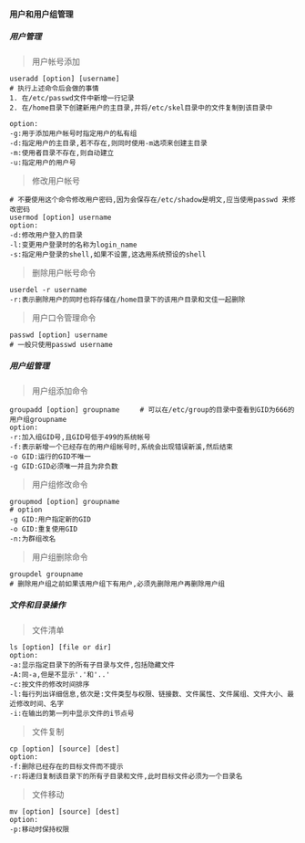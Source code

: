 #### 用户和用户组管理
##### 用户管理

> 用户帐号添加

```shell
useradd [option] [username]
# 执行上述命令后会做的事情
1. 在/etc/passwd文件中新增一行记录
2. 在/home目录下创建新用户的主目录,并将/etc/skel目录中的文件复制到该目录中

option:
-g:用于添加用户帐号时指定用户的私有组
-d:指定用户的主目录,若不存在,则同时使用-m选项来创建主目录
-m:使用者目录不存在,则自动建立
-u:指定用户的用户号
```

> 修改用户帐号

```shell
# 不要使用这个命令修改用户密码,因为会保存在/etc/shadow是明文,应当使用passwd 来修改密码
usermod [option] username
option:
-d:修改用户登入的目录
-l:变更用户登录时的名称为login_name
-s:指定用户登录的shell,如果不设置,这选用系统预设的shell
```

> 删除用户帐号命令

```shell
userdel -r username
-r:表示删除用户的同时也将存储在/home目录下的该用户目录和文佳一起删除
```

> 用户口令管理命令

```shell
passwd [option] username
# 一般只使用passwd username
```

##### 用户组管理
> 用户组添加命令

```shell
groupadd [option] groupname     # 可以在/etc/group的目录中查看到GID为666的用户组groupname
option:
-r:加入组GID号,且GID号低于499的系统帐号
-f:表示新增一个已经存在的用户组帐号时,系统会出现错误新溪,然后结束
-o GID:运行的GID不唯一
-g GID:GID必须唯一并且为非负数
```

> 用户组修改命令

```shell
groupmod [option] groupname 
# option
-g GID:用户指定新的GID
-o GID:重复使用GID
-n:为群组改名
```

> 用户组删除命令

```shell
groupdel groupname
# 删除用户组之前如果该用户组下有用户,必须先删除用户再删除用户组
```

##### 文件和目录操作

> 文件清单

```shell
ls [option] [file or dir]
option:
-a:显示指定目录下的所有子目录与文件,包括隐藏文件
-A:同-a,但是不显示'.'和'..'
-c:按文件的修改时间排序
-l:每行列出详细信息,依次是:文件类型与权限、链接数、文件属性、文件属组、文件大小、最近修改时间、名字
-i:在输出的第一列中显示文件的i节点号
```

> 文件复制

```shell
cp [option] [source] [dest]
option:
-f:删除已经存在的目标文件而不提示
-r:将递归复制该目录下的所有子目录和文件,此时目标文件必须为一个目录名
```

> 文件移动

```shell
mv [option] [source] [dest]
option:
-p:移动时保持权限
```

<!--TODO-->